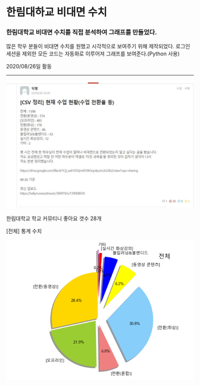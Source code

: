 # 한림대하교 비대면 수치

### 한림대학교 비대면 수치를 직접 분석하여 그래프를 만들었다.

많은 학우 분들이 비대면 수치를 원했고 시각적으로 보여주기 위해 제작되었다.
로그인 세션을 제외한 모든 코드는 자동화로 이루어져 그래프를 보여준다.(Python 사용)

2020/08/26일 활동

<hr>

![비대면 통계 게시글](비대면_통계_게시글.JPG)

한림대학교 학교 커뮤티니 좋아요 갯수 28개



[전체] 통계 수치



![전체 Pie 수정본](\describe_Non_face_to_face_class_figure\전체_Pie_수정본.png)